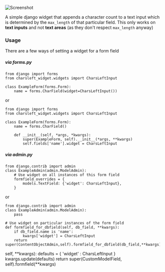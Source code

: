 ![Screenshot](https://github.com/timmyomahony/django-charsleft-widget/blob/master/charsleft-screen-small.jpg?raw=true)


A simple django widget that appends a character count to a text input which is determined by the `max_length` of that particular field. This only works on __text inputs__ and not __text areas__ (as they don't respect `max_length` anyway)


### Usage ###

There are a few ways of setting a widget for a form field

##### via forms.py #####

	from django import forms
	from charsleft_widget.widgets import CharsLeftInput
	
	class ExampleForm(forms.Form):
		name = forms.CharField(widget=CharsLeftInput())

or

	from django import forms
	from charsleft_widget.widgets import CharsLeftInput
	
	class ExampleForm(forms.Form):
		name = forms.CharField()

		def __init__(self, *args, *kwargs):
			super(ExampleForm, self).__init__(*args, **kwargs)
			self.fields['name'].widget = CharsLeftInput

##### via admin.py #####

	from django.contrib import admin
	class ExampleAdmin(admin.ModelAdmin):
		# Use widget on all instances of this form field
		formfield_overrides = {
        	models.TextField: {'widget': CharsLeftInput},
    	}



or

	from django.contrib import admin
	class ExampleAdmin(admin.ModelAdmin):
		pass

	# Use widget on particular instances of the form field
	def formfield_for_dbfield(self, db_field, **kwargs):
		if db_field.name is 'name':
			kwargs['widget'] = CharsLeftInput
		return super(ContentObjectAdmin,self).formfield_for_dbfield(db_field,**kwargs)

self, **kwargs):
        defaults = { 'widget' : CharsLeftInput }
        kwargs.update(defaults)
        return super(CustomModelField, self).formfield(**kwargs)
